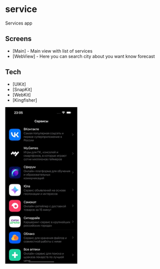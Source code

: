 # service

Services app

## Screens

- [Main] - Main view with list of services
- [WebView] - Here you can search city about you want know forecast

## Tech

- [UIKit]
- [SnapKit]
- [WebKit]
- [Kingfisher]

![](https://github.com/alexandronischenko/services/blob/main/Simulator%20Screen%20Recording%20-%20iPhone%2015%20Pro%20-%202024-03-30%20at%2023.05.28.gif)
